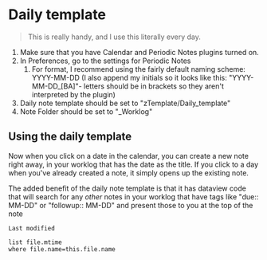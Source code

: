 # Daily template
>This is really handy, and I use this literally every day.

1. Make sure that you have Calendar and Periodic Notes plugins turned on.
2. In Preferences, go to the settings for Periodic Notes
	1. For format, I recommend using the fairly default naming scheme: YYYY-MM-DD (I also append my initials so it looks like this: "YYYY-MM-DD_\[BA]"- letters should be in brackets so they aren't interpreted by the plugin)
3. Daily note template should be set to "zTemplate/Daily_template"
4. Note Folder should be set to "\_Worklog"

## Using the daily template
Now when you click on a date in the calendar, you can create a new note right away, in your worklog that has the date as the title. If you click to a day when you've already created a note, it simply opens up the existing note.

The added benefit of the daily note template is that it has dataview code that will search for any *other* notes in your worklog that have tags like "due:: MM-DD" or "followup:: MM-DD" and present those to you at the top of the note


`Last modified`
```dataview
list file.mtime
where file.name=this.file.name
```